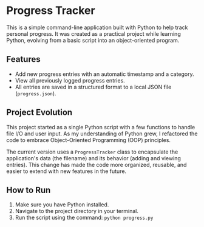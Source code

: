 # Progress Tracker

This is a simple command-line application built with Python to help track personal progress. It was created as a practical project while learning Python, evolving from a basic script into an object-oriented program.

## Features

* Add new progress entries with an automatic timestamp and a category.
* View all previously logged progress entries.
* All entries are saved in a structured format to a local JSON file (`progress.json`).

## Project Evolution

This project started as a single Python script with a few functions to handle file I/O and user input. As my understanding of Python grew, I refactored the code to embrace Object-Oriented Programming (OOP) principles.

The current version uses a `ProgressTracker` class to encapsulate the application's data (the filename) and its behavior (adding and viewing entries). This change has made the code more organized, reusable, and easier to extend with new features in the future.

## How to Run

1. Make sure you have Python installed.
2. Navigate to the project directory in your terminal.
3. Run the script using the command: `python progress.py`
